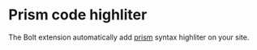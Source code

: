 Prism code highliter
==================
The Bolt extension automatically add [prism](https://prismjs.com/) syntax highliter on your site.


